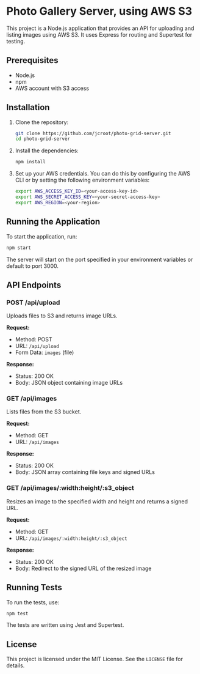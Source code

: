 # Photo Gallery Server, using AWS S3

This project is a Node.js application that provides an API for uploading and listing images using AWS S3. It uses Express for routing and Supertest for testing.

## Prerequisites

- Node.js
- npm
- AWS account with S3 access

## Installation

1. Clone the repository:
    ```sh
    git clone https://github.com/jcroot/photo-grid-server.git
    cd photo-grid-server
    ```

2. Install the dependencies:
    ```sh
    npm install
    ```

3. Set up your AWS credentials. You can do this by configuring the AWS CLI or by setting the following environment variables:
    ```sh
    export AWS_ACCESS_KEY_ID=<your-access-key-id>
    export AWS_SECRET_ACCESS_KEY=<your-secret-access-key>
    export AWS_REGION=<your-region>
    ```

## Running the Application

To start the application, run:
```sh
npm start
```

The server will start on the port specified in your environment variables or default to port 3000.

## API Endpoints

### POST /api/upload

Uploads files to S3 and returns image URLs.

**Request:**
- Method: POST
- URL: `/api/upload`
- Form Data: `images` (file)

**Response:**
- Status: 200 OK
- Body: JSON object containing image URLs

### GET /api/images

Lists files from the S3 bucket.

**Request:**
- Method: GET
- URL: `/api/images`

**Response:**
- Status: 200 OK
- Body: JSON array containing file keys and signed URLs

### GET /api/images/:width:height/:s3_object

Resizes an image to the specified width and height and returns a signed URL.

**Request:**
- Method: GET
- URL: `/api/images/:width:height/:s3_object`

**Response:**
- Status: 200 OK
- Body: Redirect to the signed URL of the resized image

## Running Tests

To run the tests, use:
```sh
npm test
```

The tests are written using Jest and Supertest.

## License

This project is licensed under the MIT License. See the `LICENSE` file for details.
